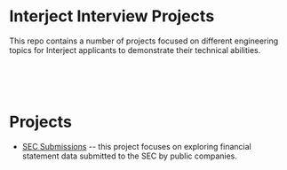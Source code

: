 # Interject Interview Projects

This repo contains a number of projects focused on different engineering topics for Interject applicants to demonstrate their technical abilities.

<br>
<br>
<br>

# Projects
- [SEC Submissions](./financials-example/readme.md) -- this project focuses on exploring financial statement data submitted to the SEC by public companies.
